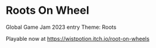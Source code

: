 # Roots On Wheel
Global Game Jam 2023 entry
Theme: Roots

Playable now at https://wistpotion.itch.io/root-on-wheels 
